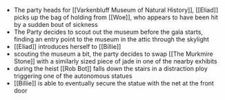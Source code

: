 * The party heads for [[Varkenbluff Museum of Natural History]], [[Eliad]] picks up the bag of holding from [[Woe]], who appears to have been hit by a sudden bout of sickness
* The Party decides to scout out the museum before the gala starts, finding an entry point to the museum in the attic through the skylight
* [[Eliad]] introduces herself to [[Billie]]
* scouting the museum a bit, the party decides to swap [[The Murkmire Stone]] with a similarly sized piece of jade in one of the nearby exhibits
* during the heist [[Rob Bot]] falls down the stairs in a distraction ploy triggering one of the autonomous statues
* [[Billie]] is able to eventually secure the statue with the net at the front door